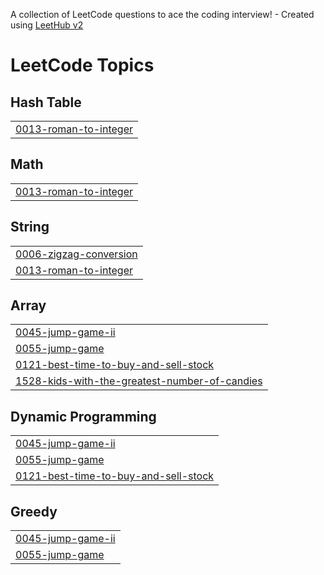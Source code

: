 A collection of LeetCode questions to ace the coding interview! - Created using [LeetHub v2](https://github.com/arunbhardwaj/LeetHub-2.0)
<!---LeetCode Topics Start-->
# LeetCode Topics
## Hash Table
|  |
| ------- |
| [0013-roman-to-integer](https://github.com/islamyasin07/leetcode/tree/master/0013-roman-to-integer) |
## Math
|  |
| ------- |
| [0013-roman-to-integer](https://github.com/islamyasin07/leetcode/tree/master/0013-roman-to-integer) |
## String
|  |
| ------- |
| [0006-zigzag-conversion](https://github.com/islamyasin07/leetcode/tree/master/0006-zigzag-conversion) |
| [0013-roman-to-integer](https://github.com/islamyasin07/leetcode/tree/master/0013-roman-to-integer) |
## Array
|  |
| ------- |
| [0045-jump-game-ii](https://github.com/islamyasin07/leetcode/tree/master/0045-jump-game-ii) |
| [0055-jump-game](https://github.com/islamyasin07/leetcode/tree/master/0055-jump-game) |
| [0121-best-time-to-buy-and-sell-stock](https://github.com/islamyasin07/leetcode/tree/master/0121-best-time-to-buy-and-sell-stock) |
| [1528-kids-with-the-greatest-number-of-candies](https://github.com/islamyasin07/leetcode/tree/master/1528-kids-with-the-greatest-number-of-candies) |
## Dynamic Programming
|  |
| ------- |
| [0045-jump-game-ii](https://github.com/islamyasin07/leetcode/tree/master/0045-jump-game-ii) |
| [0055-jump-game](https://github.com/islamyasin07/leetcode/tree/master/0055-jump-game) |
| [0121-best-time-to-buy-and-sell-stock](https://github.com/islamyasin07/leetcode/tree/master/0121-best-time-to-buy-and-sell-stock) |
## Greedy
|  |
| ------- |
| [0045-jump-game-ii](https://github.com/islamyasin07/leetcode/tree/master/0045-jump-game-ii) |
| [0055-jump-game](https://github.com/islamyasin07/leetcode/tree/master/0055-jump-game) |
<!---LeetCode Topics End-->